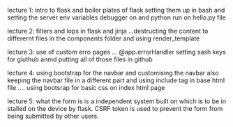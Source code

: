 lecture 1:
intro to flask and boiler plates of flask setting them up in bash and setting the server 
env variables debugger on and python run on hello.py file 

lecture 2:
filters and lops in flask and jinja ...destructing the content to differernt files in the components folder and using render_template 


lecture 3:
use of custom erro pages ... @app.errorHandler 
setting sash keys for giuthub anmd putting all of those files in github 

lecture 4:
using bootstrap for the navbar and customising the navbar also keeping the navbar file in a different part and using include tag in base html file .... using bootsrap for basic css on index html page 


lecture 5:
what the form is is a independent system built on which is to be in stalled on the device by flask. CSRF token  is used to prevent the form from being submitted by other users. 
